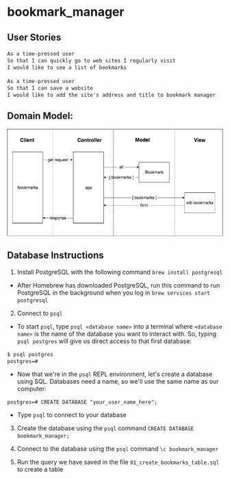 # bookmark_manager

## User Stories

```
As a time-pressed user
So that I can quickly go to web sites I regularly visit
I would like to see a list of bookmarks

As a time-pressed user
So that I can save a website
I would like to add the site's address and title to bookmark manager
```

## Domain Model:

![Bookmark Manager domain model](./public/img/domain_model.png)

## Database Instructions

1. Install PostgreSQL with the following command `brew install postgresql`
  - After Homebrew has downloaded PostgreSQL, run this command to run PostgreSQL in the background when you log in `brew services start postgresql`

2. Connect to `psql`
  - To start `psql`, type `psql <database name>` into a terminal where `<database name>` is the name of the database you want to interact with. So, typing `psql postgres` will give us direct access to that first database:
  ```
  $ psql postgres
  postgres=#
  ```
  - Now that we're in the `psql` REPL environment, let's create a database using SQL. Databases need a name, so we'll use the same name as our computer:
  ```
  postgres=# CREATE DATABASE "your_user_name_here";
  ```
  - Type `psql` to connect to your database

3. Create the database using the `psql` command `CREATE DATABASE bookmark_manager;`

4. Connect to the database using the `psql` command `\c bookmark_manager`

5. Run the query we have saved in the file `01_create_bookmarks_table.sql` to create a table
